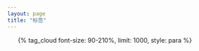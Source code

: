 ```yaml
---
layout: page
title: "标签"
---
```

<div id="tag-archives">
  <ul class="tag-cloud">{% tag_cloud font-size: 90-210%, limit: 1000, style: para %}</ul>
</div>
